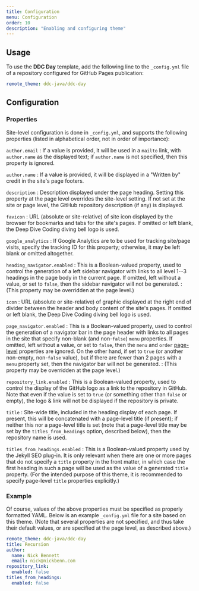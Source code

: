 ```yaml
---
title: Configuration
menu: Configuration
order: 10
description: "Enabling and configuring theme"
---
```


## Usage

To use the **DDC Day** template, add the following line to the `_config.yml` file of a repository configured for GitHub Pages publication:

```yaml
remote_theme: ddc-java/ddc-day
```

## Configuration

### Properties

Site-level configuration is done in `_config.yml`, and supports the following properties (listed in alphabetical order, not in order of importance):

`author.email`
: If a value is provided, it will be used in a `mailto` link, with `author.name` as the displayed text; if `author.name` is not specified, then this property is ignored.

`author.name`
: If a value is provided, it will be displayed in a "Written by" credit in the site's page footers.

`description`
: Description displayed under the page heading. Setting this property at the page level overrides the site-level setting. If not set at the site or page level, the GitHub repository description (if any) is displayed.

`favicon`
: URL (absolute or site-relative) of site icon displayed by the browser for bookmarks and tabs for the site's pages. If omitted or left blank, the Deep Dive Coding diving bell logo is used.

`google_analytics`
: If Google Analytics are to be used for tracking site/page visits, specify the tracking ID for this property; otherwise, it may be left blank or omitted altogether.

`heading_navigator.enabled`
: This is a Boolean-valued property, used to control the generation of a left sidebar navigator with links to all level 1--3 headings in the page body in the current page. If omitted, left without a value, or set to `false`, then the sidebar navigator will not be generated.
: (This property may be overridden at the page level.)

`icon`
: URL (absolute or site-relative) of graphic displayed at the right end of divider between the header and body content of the site's pages. If omitted or left blank, the Deep Dive Coding diving bell logo is used.

`page_navigator.enabled`
: This is a Boolean-valued property, used to control the generation of a navigator bar in the page header with links to all pages in the site that specify non-blank (and non-`false`) `menu` properties. If omitted, left without a value, or set to `false`, then the `menu` and `order` [page-level](#page) properties are ignored. On the other hand, if set to `true` (or another non-empty, non-`false` value), but if there are fewer than 2 pages with a `menu` property set, then the navigator bar will not be generated.
: (This property may be overridden at the page level.)

`repository_link.enabled`
: This is a Boolean-valued property, used to control the display of the GitHub logo as a link to the repository in GitHub. Note that even if the value is set to `true` (or something  other than `false` or empty), the logo &amp; link will not be displayed if the repository is private.

`title`
: Site-wide title, included in the heading display of each page. If present, this will be concatenated with a page-level title (if present); if neither this nor a page-level title is set (note that a page-level title may be set by the `titles_from_headings` option, described below), then the repository name is used.

`titles_from_headings.enabled`
: This is a Boolean-valued property used by the Jekyll SEO plug-in. It is only relevant when there are one or more pages that do not specify a `title` property in the front matter, in which case the first heading in such a page will be used as the value of a generated `title` property. (For the intended purpose of this theme, it is recommended to specify page-level `title` properties explicitly.)

### Example

Of course, values of the above properties must be specified as properly formatted YAML. Below is an example `_config.yml` file for a site based on this theme. (Note that several properties are not specified, and thus take their default values, or are specified at the page level, as described above.)

```yaml
remote_theme: ddc-java/ddc-day
title: Recursion
author:
  name: Nick Bennett
  email: nick@nickbenn.com
repository_link:
  enabled: false
titles_from_headings:
  enabled: false
```
